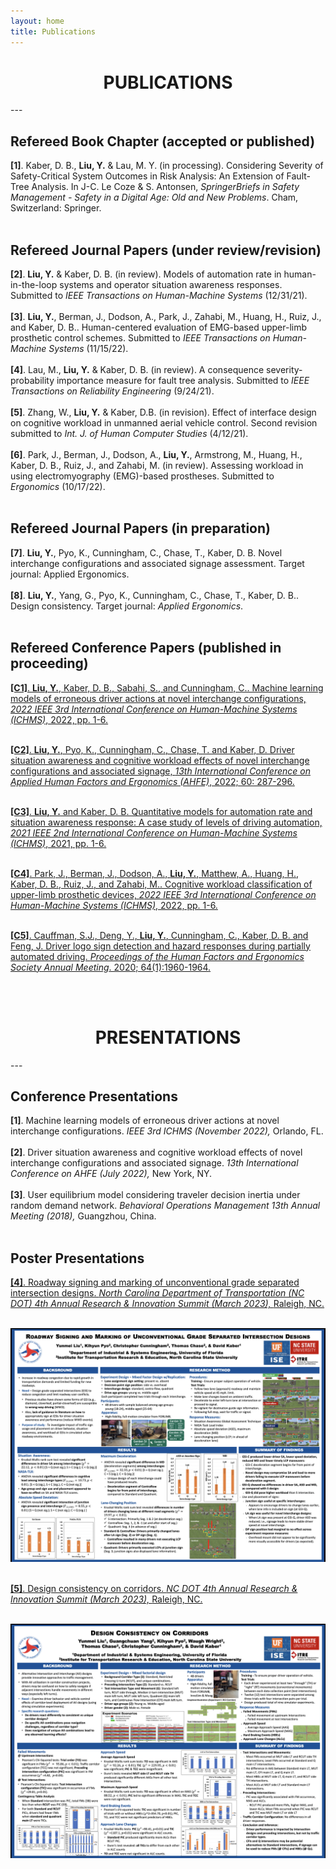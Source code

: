 ```yaml
---
layout: home
title: Publications
---
```

<h1 align="center">PUBLICATIONS</h1>
<!-- <div align='center'><font size='60'>Projects</font></div> -->
---

<br/>

## Refereed Book Chapter (accepted or published)
<b>[1]</b>. Kaber, D. B., <b>Liu, Y.</b> & Lau, M. Y. (in processing). Considering Severity of Safety-Critical System Outcomes in Risk Analysis: An Extension of Fault-Tree Analysis. In J-C. Le Coze & S. Antonsen, <i>SpringerBriefs in Safety Management - Safety in a Digital Age: Old and New Problems</i>. Cham, Switzerland: Springer.<br/><br/>

## Refereed Journal Papers (under review/revision) 
<b>[2]</b>. <b>Liu, Y.</b> & Kaber, D. B. (in review). Models of automation rate in human-in-the-loop systems and operator situation awareness responses. Submitted to <i>IEEE Transactions on Human-Machine Systems</i> (12/31/21).<br/><br/>
<b>[3]</b>. <b>Liu, Y.</b>, Berman, J., Dodson, A., Park, J., Zahabi, M., Huang, H., Ruiz, J., and Kaber, D. B.. Human-centered evaluation of EMG-based upper-limb prosthetic control schemes. Submitted to <i>IEEE Transactions on Human-Machine Systems</i> (11/15/22).<br/><br/>
<b>[4]</b>. Lau, M., <b>Liu, Y.</b> & Kaber, D. B. (in review). A consequence severity-probability importance measure for fault tree analysis. Submitted to <i>IEEE Transactions on Reliability Engineering</i> (9/24/21). <br/><br/>
<b>[5]</b>. Zhang, W., <b>Liu, Y.</b>  & Kaber, D.B. (in revision). Effect of interface design on cognitive workload in unmanned aerial vehicle control. Second revision submitted to <i>Int. J. of Human Computer Studies</i> (4/12/21).<br/><br/>
<b>[6]</b>. Park, J., Berman, J., Dodson, A., <b>Liu, Y.</b>, Armstrong, M., Huang, H., Kaber, D. B., Ruiz, J., and Zahabi, M. (in review). Assessing workload in using electromyography (EMG)-based prostheses. Submitted to <i>Ergonomics</i> (10/17/22).<br/><br/>


## Refereed Journal Papers (in preparation) 

<b>[7]</b>. <b>Liu, Y.</b>, Pyo, K., Cunningham, C., Chase, T., Kaber, D. B. Novel interchange configurations and associated signage assessment. Target journal: Applied Ergonomics.<br/><br/>
<b>[8]</b>. <b>Liu, Y.</b>, Yang, G., Pyo, K., Cunningham, C., Chase, T., Kaber, D. B.. Design consistency. Target journal: <i>Applied Ergonomics</i>.<br/><br/>

## Refereed Conference Papers (published in proceeding)
<a href="https://ieeexplore.ieee.org/document/9980657" target="_blank"><b>[C1]</b>. <b>Liu, Y.</b>, Kaber, D. B., Sabahi, S., and Cunningham, C.. Machine learning models of erroneous driver actions at novel interchange configurations, <i>2022 IEEE 3rd International Conference on Human-Machine Systems (ICHMS)</i>, 2022, pp. 1-6. </a><br/><br/>

<a href="https://openaccess.cms-conferences.org/#/publications/book/978-1-958651-36-0/article/978-1-958651-36-0_32" target="_blank"><b>[C2]</b>. <b>Liu, Y.</b>, Pyo, K., Cunningham, C., Chase, T. and Kaber, D. Driver situation awareness and cognitive workload effects of novel interchange configurations and associated signage, <i>13th International Conference on Applied Human Factors and Ergonomics (AHFE)</i>, 2022; 60: 287-296. </a><br/><br/>

<a href="https://ieeexplore.ieee.org/document/9582630" target="_blank"><b>[C3]</b>. <b>Liu, Y.</b> and Kaber, D. B. Quantitative models for automation rate and situation awareness response: A case study of levels of driving automation, <i>2021 IEEE 2nd International Conference on Human-Machine Systems (ICHMS)</i>, 2021, pp. 1-6.</a><br/><br/>

<a href="https://ieeexplore.ieee.org/document/9980676" target="_blank"><b>[C4]</b>. Park, J., Berman, J., Dodson, A., <b>Liu, Y.</b>, Matthew, A., Huang, H., Kaber, D. B., Ruiz, J., and Zahabi, M.. Cognitive workload classification of upper-limb prosthetic devices, <i>2022 IEEE 3rd International Conference on Human-Machine Systems (ICHMS)</i>, 2022, pp. 1-6. </a><br/><br/>

<a href="https://journals.sagepub.com/doi/10.1177/1071181320641472" target="_blank"><b>[C5]</b>. Cauffman, S.J., Deng, Y., <b>Liu, Y.</b>, Cunningham, C., Kaber, D. B. and Feng, J. Driver logo sign detection and hazard responses during partially automated driving. <i>Proceedings of the Human Factors and Ergonomics Society Annual Meeting</i>. 2020; 64(1):1960-1964.</a>

<br/><br/>


<h1 align="center">PRESENTATIONS</h1>
<!-- <div align='center'><font size='60'>Projects</font></div> -->
---

<br/>

## Conference Presentations 
<b>[1]</b>. Machine learning models of erroneous driver actions at novel interchange configurations. <i>IEEE 3rd ICHMS (November 2022), </i>Orlando, FL.<br/><br/>
<b>[2]</b>. Driver situation awareness and cognitive workload effects of novel interchange configurations and associated signage. <i>13th International Conference on AHFE (July 2022), </i>New York, NY.<br/><br/>
<b>[3]</b>. User equilibrium model considering traveler decision inertia under random demand network. <i>Behavioral Operations Management 13th Annual Meeting (2018), </i>Guangzhou, China.<br/><br/>

## Poster Presentations 

<a href="https://sites.google.com/ncsu.edu/ncdot-summit/agenda/poster-presentations?authuser=0" target="_blank"><b>[4]</b>. Roadway signing and marking of unconventional grade separated intersection designs. <i>North Carolina Department of Transportation (NC DOT) 4th Annual Research & Innovation Summit (March 2023), </i>Raleigh, NC.</a><br/><br/>

<img src="/assets/images/banners/Poster_GSIX.png"/><br/><br/>


<a href="https://sites.google.com/ncsu.edu/ncdot-summit/agenda/poster-presentations?authuser=0" target="_blank"><b>[5]</b>. Design consistency on corridors. <i>NC DOT 4th Annual Research & Innovation Summit (March 2023), </i>Raleigh, NC.</a><br/><br/>

<img src="/assets/images/banners/Poster_DC.png"/>